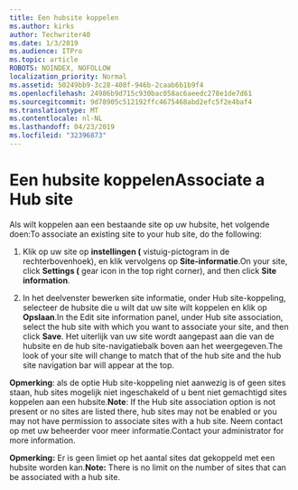 ```yaml
---
title: Een hubsite koppelen
ms.author: kirks
author: Techwriter40
ms.date: 1/3/2019
ms.audience: ITPro
ms.topic: article
ROBOTS: NOINDEX, NOFOLLOW
localization_priority: Normal
ms.assetid: 50249bb9-3c28-408f-946b-2caab6b1b9f4
ms.openlocfilehash: 24986b9d715c930bac058ac6aeedc278e1de7d61
ms.sourcegitcommit: 9d78905c512192ffc4675468abd2efc5f2e4baf4
ms.translationtype: MT
ms.contentlocale: nl-NL
ms.lasthandoff: 04/23/2019
ms.locfileid: "32396873"
---
```

# <a name="associate-a-hub-site"></a><span data-ttu-id="32202-102">Een hubsite koppelen</span><span class="sxs-lookup"><span data-stu-id="32202-102">Associate a Hub site</span></span>

<span data-ttu-id="32202-103">Als wilt koppelen aan een bestaande site op uw hubsite, het volgende doen:</span><span class="sxs-lookup"><span data-stu-id="32202-103">To associate an existing site to your hub site, do the following:</span></span>
  
1. <span data-ttu-id="32202-104">Klik op uw site op **instellingen (** vistuig-pictogram in de rechterbovenhoek), en klik vervolgens op **Site-informatie**.</span><span class="sxs-lookup"><span data-stu-id="32202-104">On your site, click **Settings (** gear icon in the top right corner), and then click **Site information**.</span></span> 
    
2. <span data-ttu-id="32202-105">In het deelvenster bewerken site informatie, onder Hub site-koppeling, selecteer de hubsite die u wilt dat uw site wilt koppelen en klik op **Opslaan**.</span><span class="sxs-lookup"><span data-stu-id="32202-105">In the Edit site information panel, under Hub site association, select the hub site with which you want to associate your site, and then click **Save**.</span></span> <span data-ttu-id="32202-106">Het uiterlijk van uw site wordt aangepast aan die van de hubsite en de hub site-navigatiebalk boven aan het weergegeven.</span><span class="sxs-lookup"><span data-stu-id="32202-106">The look of your site will change to match that of the hub site and the hub site navigation bar will appear at the top.</span></span> 
    
 <span data-ttu-id="32202-107">**Opmerking**: als de optie Hub site-koppeling niet aanwezig is of geen sites staan, hub sites mogelijk niet ingeschakeld of u bent niet gemachtigd sites koppelen aan een hubsite.</span><span class="sxs-lookup"><span data-stu-id="32202-107">**Note**: If the Hub site association option is not present or no sites are listed there, hub sites may not be enabled or you may not have permission to associate sites with a hub site.</span></span> <span data-ttu-id="32202-108">Neem contact op met uw beheerder voor meer informatie.</span><span class="sxs-lookup"><span data-stu-id="32202-108">Contact your administrator for more information.</span></span> 
  
 <span data-ttu-id="32202-109">**Opmerking:** Er is geen limiet op het aantal sites dat gekoppeld met een hubsite worden kan.</span><span class="sxs-lookup"><span data-stu-id="32202-109">**Note:** There is no limit on the number of sites that can be associated with a hub site.</span></span> 
  

